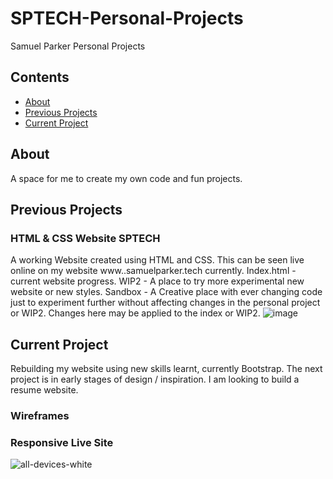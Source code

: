 # SPTECH-Personal-Projects
Samuel Parker Personal Projects 

## Contents
- [About](#about)
- [Previous Projects](#previous-projects)
- [Current Project](#current-project)

## About

A space for me to create my own code and fun projects. 

## Previous Projects

### HTML & CSS Website SPTECH
A working Website created using HTML and CSS. This can be seen live online on my website www..samuelparker.tech currently. 
Index.html - current website progress.
WIP2 - A place to try more experimental new website or new styles.
Sandbox - A Creative place with ever changing code just to experiment further without affecting changes in the personal project or WIP2. Changes here may be applied to the index or WIP2.
![image](https://github.com/SamuelParkerTech/SPTECH-Personal-Projects/assets/169777591/2de619e2-e866-4c79-bd0a-0562aac8cd53)

## Current Project

Rebuilding my website using new skills learnt, currently Bootstrap. 
The next project is in early stages of design / inspiration. I am looking to build a resume website. 

### Wireframes

### Responsive Live Site

![all-devices-white](https://github.com/user-attachments/assets/463cefeb-b1ff-4227-993f-0b00b2e75811)










